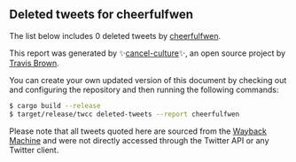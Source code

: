 ## Deleted tweets for cheerfulfwen

The list below includes 0 deleted tweets by
[cheerfulfwen](https://twitter.com/cheerfulfwen).



This report was generated by ✨[cancel-culture](https://github.com/travisbrown/cancel-culture)✨,
an open source project by [Travis Brown](https://twitter.com/travisbrown).

You can create your own updated version of this document by checking out and configuring the
repository and then running the following commands:

```bash
$ cargo build --release
$ target/release/twcc deleted-tweets --report cheerfulfwen
```

Please note that all tweets quoted here are sourced from the
[Wayback Machine](https://web.archive.org) and were not directly accessed through the Twitter API or
any Twitter client.

